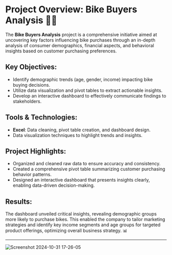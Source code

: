 # Project Overview: Bike Buyers Analysis 🚴‍♂️

The **Bike Buyers Analysis** project is a comprehensive initiative aimed at uncovering key factors influencing bike purchases through an in-depth analysis of consumer demographics, financial aspects, and behavioral insights based on customer purchasing preferences.

## Key Objectives:
- Identify demographic trends (age, gender, income) impacting bike buying decisions.
- Utilize data visualization and pivot tables to extract actionable insights.
- Develop an interactive dashboard to effectively communicate findings to stakeholders.

## Tools & Technologies:
- **Excel**: Data cleaning, pivot table creation, and dashboard design.
- Data visualization techniques to highlight trends and insights.

## Project Highlights:
- Organized and cleaned raw data to ensure accuracy and consistency.
- Created a comprehensive pivot table summarizing customer purchasing behavior patterns.
- Designed an interactive dashboard that presents insights clearly, enabling data-driven decision-making.

## Results:
The dashboard unveiled critical insights, revealing demographic groups more likely to purchase bikes. This enabled the company to tailor marketing strategies and identify key income segments and age groups for targeted product offerings, optimizing overall business strategy. 📊

---
![Screenshot 2024-10-31 17-26-05](https://github.com/user-attachments/assets/84954c88-6948-40a3-90f3-4bf2b5764880)




